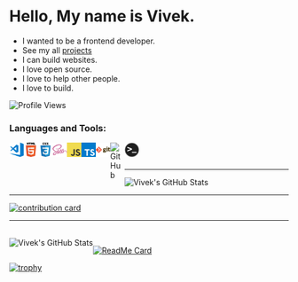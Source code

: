 # Hello, My name is Vivek.

- I wanted to be a frontend developer.
- See my all [projects](https://github.com/vivek80801?tab=repositories)
- I can build websites.
- I love open source.
- I love to help other people.
- I love to build.

![Profile Views](https://komarev.com/ghpvc/?username=vivek80801&label=Profile%20Views)

### Languages and Tools:

<img align="left" alt="Visual Studio Code" width="26px" src="https://raw.githubusercontent.com/github/explore/80688e429a7d4ef2fca1e82350fe8e3517d3494d/topics/visual-studio-code/visual-studio-code.png" />
<img align="left" alt="HTML5" width="26px" src="https://raw.githubusercontent.com/github/explore/80688e429a7d4ef2fca1e82350fe8e3517d3494d/topics/html/html.png" />
<img align="left" alt="CSS3" width="26px" src="https://raw.githubusercontent.com/github/explore/80688e429a7d4ef2fca1e82350fe8e3517d3494d/topics/css/css.png" />
<img align="left" alt="Sass" width="26px" src="https://raw.githubusercontent.com/github/explore/80688e429a7d4ef2fca1e82350fe8e3517d3494d/topics/sass/sass.png" />
<img align="left" alt="JavaScript" width="26px" src="https://raw.githubusercontent.com/github/explore/80688e429a7d4ef2fca1e82350fe8e3517d3494d/topics/javascript/javascript.png" />
<img align="left" alt="JavaScript" width="26px" src="https://raw.githubusercontent.com/github/explore/80688e429a7d4ef2fca1e82350fe8e3517d3494d/topics/typescript/typescript.png" />
<img align="left" alt="Git" width="26px" src="https://raw.githubusercontent.com/github/explore/80688e429a7d4ef2fca1e82350fe8e3517d3494d/topics/git/git.png" />
<img align="left" alt="GitHub" width="26px" src="https://github.githubassets.com/images/modules/logos_page/GitHub-Mark.png" />
<img align="left" alt="Terminal" width="26px" src="https://raw.githubusercontent.com/github/explore/80688e429a7d4ef2fca1e82350fe8e3517d3494d/topics/terminal/terminal.png" />

<br />
<br />

---

![Vivek's GitHub Stats](https://github-readme-stats.vercel.app/api?username=vivek80801&show_icons=true&hide_border=true&theme=chartreuse-dark)

---


[![contribution card](https://github-readme-streak-stats.herokuapp.com/?user=vivek80801&theme=dark)](contributions)

---

<br/>

  <img align="left" alt="Vivek's GitHub Stats" src="https://github-readme-stats.vercel.app/api/top-langs/?username=vivek80801&layout=compact&theme=chartreuse-dark&hide_border=true" />


[![ReadMe Card](https://github-readme-stats.vercel.app/api/pin/?username=vivek80801&repo=vivek80801&theme=chartreuse-dark)](https://github.com/vivek80801/vivek80801)

[![trophy](https://github-profile-trophy.vercel.app/?username=vivek80801&theme=dracula&row=2&column=3)](https://github.com/ryo-ma/github-profile-trophy)
